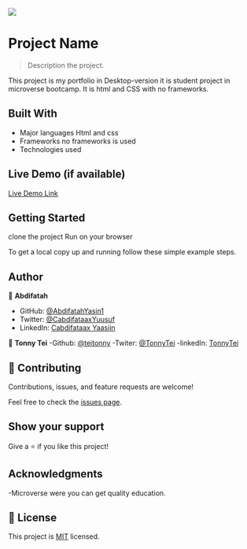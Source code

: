 ![](https://img.shields.io/badge/Microverse-blueviolet)

# Project Name

> Description the project.

This project is my portfolio in Desktop-version it is student project
in microverse bootcamp. It is html and CSS with no frameworks.

## Built With

- Major languages
  Html and css
- Frameworks
  no frameworks is used
- Technologies used

## Live Demo (if available)

[Live Demo Link](https://abdifatahyasin1.github.io/My-portfolio-Web/)

## Getting Started

clone the project
Run on your browser

To get a local copy up and running follow these simple example steps.

## Author

👤 **Abdifatah**

- GitHub: [@AbdifatahYasin1](https://github.com/AbdifatahYasin1)
- Twitter: [@CabdifataaxYuusuf](https://twitter.com/CabdifataaxYy)
- LinkedIn: [Cabdifataax Yaasiin](https://www.linkedin.com/in/cabdifataax-yaasiin-69977019a/)

👤 **Tonny Tei**
-Github: [@teitonny](https://github.com/teitonny)
-Twiter: [@TonnyTei](https://twitter.com/TonnyTei)
-linkedIn: [TonnyTei](https://www.linkedin.com/in/tonny-tei-38a4771a0/)

## 🤝 Contributing

Contributions, issues, and feature requests are welcome!

Feel free to check the [issues page](../../issues/).

## Show your support

Give a ⭐️ if you like this project!

## Acknowledgments

-Microverse were you can get quality education.

## 📝 License

This project is [MIT](./LICENSE) licensed.
